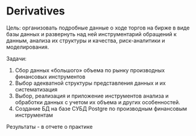 # Derivatives

Цель: организовать подробные данные о ходе торгов на бирже в виде базы данных и развернуть над ней инструментарий обращений к данным, анализа их структуры и
качества, риск-аналитики и моделирования. 

Задачи:
1. Сбор данных «большого» объема по рынку производных финансовых инструментов
2. Выбор адекватной структуры представления данных и их систематизация
3. Выбор, реализация и приложение инструментов анализа и обработки данных с учетом их объема и других особенностей.
4. Создание БД на базе СУБД Postgre по производным финансовым инструментам

Результаты - в отчете о практике
